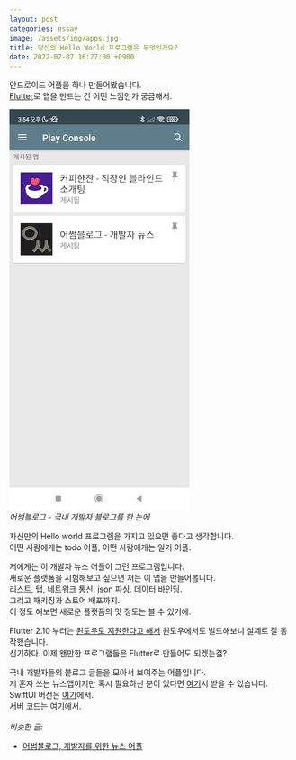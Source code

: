```yaml
---
layout: post
categories: essay
image: /assets/img/apps.jpg
title: 당신의 Hello World 프로그램은 무엇인가요?
date: 2022-02-07 16:27:00 +0900
---
```


안드로이드 어플을 하나 만들어봤습니다.  
[Flutter](https://flutter.dev/)로 앱을 만드는 건 어떤 느낌인가 궁금해서.

![](/assets/img/apps.jpg)  
*어썸블로그 - 국내 개발자 블로그를 한 눈에*

자신만의 Hello world 프로그램을 가지고 있으면 좋다고 생각합니다.  
어떤 사람에게는 todo 어플, 어떤 사람에게는 일기 어플.

저에게는 이 개발자 뉴스 어플이 그런 프로그램입니다.  
새로운 플랫폼을 시험해보고 싶으면 저는 이 앱을 만들어봅니다.  
리스트, 탭, 네트워크 통신, json 파싱. 데이터 바인딩.  
그리고 패키징과 스토어 배포까지.  
이 정도 해보면 새로운 플랫폼의 맛 정도는 볼 수 있기에.

Flutter 2.10 부터는 [윈도우도 지원한다고 해서](https://medium.com/flutter/announcing-flutter-for-windows-6979d0d01fed) 윈도우에서도 빌드해보니 실제로 잘 동작했습니다.  
신기하다. 이제 왠만한 프로그램들은 Flutter로 만들어도 되겠는걸?

국내 개발자들의 블로그 글들을 모아서 보여주는 어플입니다.  
저 혼자 쓰는 뉴스앱이지만 혹시 필요하신 분이 있다면 [여기](https://play.google.com/store/apps/details?id=blogs.awesome.android.awesome_blogs_flutter&hl=ko)서 받을 수 있습니다.  
SwiftUI 버전은 [여기](https://apps.apple.com/kr/app/id1557176134)에서.  
서버 코드는 [여기](https://github.com/BenjaminKim/awesome-blogs)에서.
<br>
<br>
*비슷한 글:*
* [어썸블로그, 개발자를 위한 뉴스 어플](/programming/2017/02/21/어썸블로그-개발자를-위한-뉴스-어플.html)
